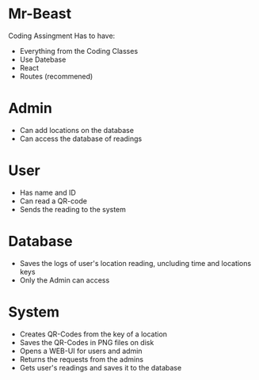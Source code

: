 # Mr-Beast
Coding Assingment
Has to have:

- Everything from the Coding Classes
- Use Datebase
- React
- Routes (recommened)

# Admin
  - Can add locations on the database
  - Can access the database of readings

# User
  - Has name and ID
  - Can read a QR-code
  - Sends the reading to the system

# Database
  - Saves the logs of user's location reading, uncluding time and locations keys
  - Only the Admin can access

# System
  - Creates QR-Codes from the key of a location
  - Saves the QR-Codes in PNG files on disk
  - Opens a WEB-UI for users and admin
  - Returns the requests from the admins
  - Gets user's readings and saves it to the database
